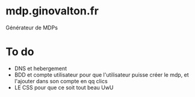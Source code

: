 # mdp.ginovalton.fr
Générateur de MDPs

# To do
- DNS et hebergement
- BDD et compte utilisateur pour que l'utilisateur puisse créer le mdp, et l'ajouter dans son compte en qq clics
- LE CSS pour que ce soit tout beau UwU